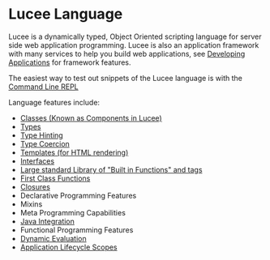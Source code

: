 # Lucee Language

Lucee is a dynamically typed, Object Oriented scripting language for server side web application programming. Lucee is also an application framework with many services to help you build web applications, see [Developing Applications](https://rorylaitila.gitbooks.io/lucee/content/developing_applications.html) for framework features.

The easiest way to test out snippets of the Lucee language is with the [Command Line REPL](https://rorylaitila.gitbooks.io/lucee/content/command_line_repl.html)

Language features include:

* [Classes (Known as Components in Lucee)](https://rorylaitila.gitbooks.io/lucee/content/classes.html)
* [Types](https://rorylaitila.gitbooks.io/lucee/content/types.html)
* [Type Hinting](https://rorylaitila.gitbooks.io/lucee/content/types.html#type-hinting)
* [Type Coercion](https://rorylaitila.gitbooks.io/lucee/content/types.html#type-coercion)
* [Templates (for HTML rendering)](https://rorylaitila.gitbooks.io/lucee/content/templates.html)
* [Interfaces](https://rorylaitila.gitbooks.io/lucee/content/interfaces.html)
* [Large standard Library of "Built in Functions" and tags](https://rorylaitila.gitbooks.io/lucee/content/standard_library_reference.html) 
* [First Class Functions](https://rorylaitila.gitbooks.io/lucee/content/first_class_functions.html)
* [Closures](https://rorylaitila.gitbooks.io/lucee/content/closures.html)
* Declarative Programming Features
* Mixins
* Meta Programming Capabilities
* [Java Integration](https://rorylaitila.gitbooks.io/lucee/content/java_integration.html)
* Functional Programming Features
* [Dynamic Evaluation](https://rorylaitila.gitbooks.io/lucee/content/dynamic_evaluation.html)
* [Application Lifecycle Scopes](https://rorylaitila.gitbooks.io/lucee/content/lifecycle_scopes.html)


